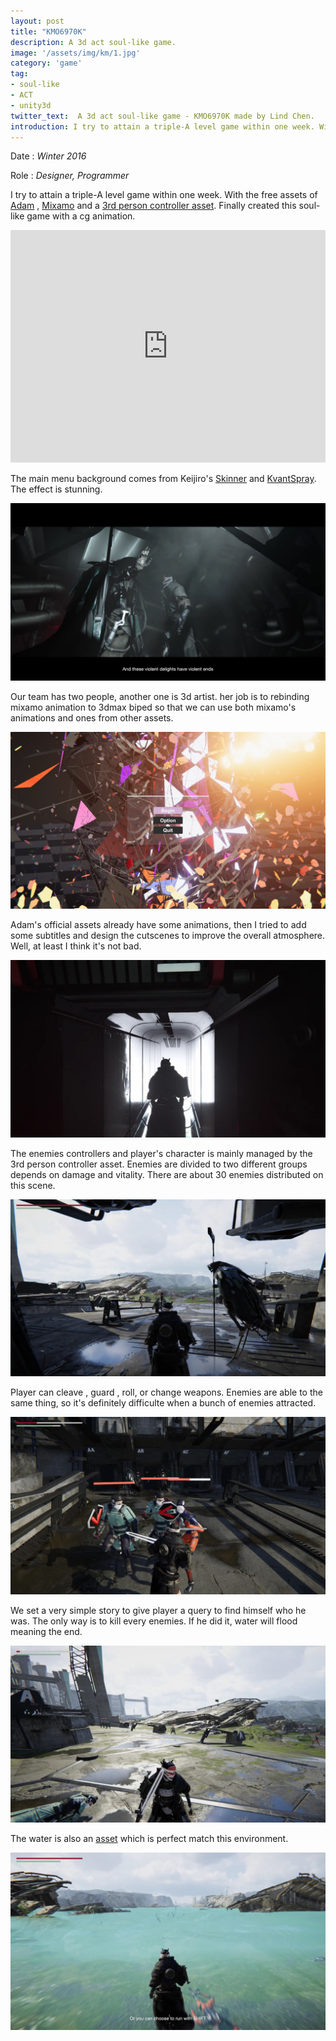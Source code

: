 ```yaml
---
layout: post
title: "KMO6970K"
description: A 3d act soul-like game.
image: '/assets/img/km/1.jpg'
category: 'game'
tag:
- soul-like
- ACT
- unity3d
twitter_text:  A 3d act soul-like game - KMO6970K made by Lind Chen. 
introduction: I try to attain a triple-A level game within one week. With the free assets of Adam , maximo and a 3rd person controller asset. Finally attained this soul-like game with a cg animation.
---
```


Date : *Winter 2016*

Role : *Designer, Programmer*

I try to attain a triple-A level game within one week. With the free assets of [Adam](https://www.assetstore.unity3d.com/cn/#!/content/74969) , [Mixamo](https://www.mixamo.com/) and a [3rd person controller asset](https://www.assetstore.unity3d.com/cn/#!/content/44227). Finally created this soul-like game with a cg animation.

<iframe width="100%" height="372vh" src="https://www.youtube.com/embed/K7hejo1C8OY" frameborder="0" allow="autoplay; encrypted-media" allowfullscreen></iframe>

The main menu background comes from Keijiro's [Skinner](https://github.com/keijiro/Skinner) and [KvantSpray](https://github.com/keijiro/KvantSpray). The effect is stunning. 

![](/assets/img/km/3.jpg)

Our team has two people, another one is 3d artist. her job is to rebinding mixamo animation to 3dmax biped so that we can use both mixamo's animations and ones from other assets.

![](/assets/img/km/2.jpg)

Adam's official assets already have some animations, then I tried to add some subtitles and design the cutscenes to improve the overall atmosphere. Well, at least I think it's not bad.

![](/assets/img/km/4.jpg)

The enemies controllers and player's character is mainly managed by the 3rd person controller asset. Enemies are divided to two different groups depends on damage and vitality. There are about 30 enemies distributed on this scene.

![](/assets/img/km/5.jpg)

Player can cleave , guard , roll, or change weapons.  Enemies are able to the same thing, so it's definitely difficulte when a bunch of enemies attracted.

![](/assets/img/km/6.jpg)

We set a very simple story to give player a query to find himself who he was. The only way is to kill every enemies. If he did it, water will flood meaning the end.

![](/assets/img/km/7.jpg)

The water is also an [asset](https://www.assetstore.unity3d.com/cn/#!/content/33434) which is perfect match this environment.

![](/assets/img/km/8.jpg)
